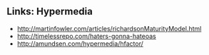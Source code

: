 ##  Links: Hypermedia

* http://martinfowler.com/articles/richardsonMaturityModel.html
* http://timelessrepo.com/haters-gonna-hateoas
* http://amundsen.com/hypermedia/hfactor/